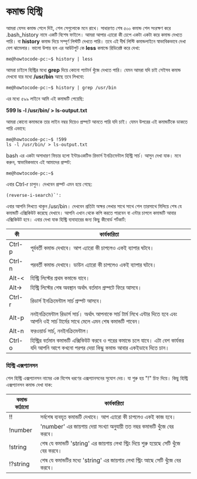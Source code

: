 # কমান্ড হিস্ট্রি #

আমরা যেসব কমান্ড শেলে দিই, শেল সেগুলোকে মনে রাখে। সাধারণত শেষ ৫০০ কমান্ড শেল সংরক্ষণ করে .bash_history নামে একটি বিশেষ ফাইলে। আমরা আপার এ্যারো কী চেপে একটা একটা করে কমান্ড দেখতে পারি। বা **history** কমান্ড দিয়ে সম্পূর্ণ লিস্টটি দেখতে পারি। তবে এই দীর্ঘ লিস্টি কমান্ডলাইনে স্বাভাবিকভাবে দেখা বেশ ঝামেলার। ভালো উপায় হল এর আউটপুট কে **less** কমান্ডে রিডিরেক্ট করে দেখা:

```
me@howtocode-pc:~$ history | less
```

আমরা চাইলে হিস্ট্রির মধ্যে **grep** দিয়ে কোনো প্যাটার্ন খুঁজে দেখতে পারি। যেমন আমরা যদি চাই সেইসব কমান্ড দেখবো যার মধ্যে **/usr/bin** আছে তবে লিখবো:

```
me@howtocode-pc:~$ history | grep /usr/bin
```

এর মধ্যে ৫৯৯ লাইনে আমি এই কমান্ডটি পেয়েছি:

**599  ls -l /usr/bin/ > ls-output.txt**

আমরা কোনো কমান্ডকে তার লাইন নম্বর দিয়েও প্রম্পটে আনতে পারি যদি চাই। যেমন উপরের এই কমান্ডটিকে ডাকতে পারি এভাবে:

```
me@howtocode-pc:~$ !599
ls -l /usr/bin/ > ls-output.txt
```

bash এর একটা অসাধারণ ফিচার হলো ইন্টারএকটিভ রিভার্স ইনক্রিমেন্টাল হিস্ট্রি সার্চ। আসুন দেখা যাক। মনে করুন, স্বাভাবিকভাবে এই আমাদের প্রম্পট:

```
me@howtocode-pc:~$
```

এবার Ctrl-r চাপুন। দেখবেন প্রম্পট এমন হয়ে গেছে:

```
(reverse-i-search)`':
```
এবার আপনি লিখতে থাকুন /usr/bin। দেখবেন প্রতিটা অক্ষর লেখার সাথে সাথে শেল তারসাথে মিলিয়ে শেষ যে কমান্ডটি এক্সিকিউট করেছে দেখাবে। আপনি এখান থেকে কপি করতে পারবেন বা এন্টার চাপলে কমান্ডটি আবার এক্সিকিউট হবে। এবার দেখা যাক হিস্ট্রি ব্যবাহারের জন্য কিছু কীবোর্ড শর্টকার্ট:

| কী | কার্যকারিতা |
| ----- | ------------------------ |
| Ctrl-p | পূর্ববর্তী কমান্ড দেখাবে। আপ এ্যারো কী চাপলেও একই ব্যাপার ঘটবে। |
| Ctrl-n | পরবর্তী কমান্ড দেখাবে। ডাউন এ্যারো কী চাপলেও একই ব্যাপার ঘটবে। |
| Alt-< | হিস্ট্রি লিস্টের প্রথম কমান্ডে যাবে। |
| Alt-> | হিস্ট্রি লিস্টের শেষ অবস্থান অর্থাৎ বর্তমান প্রম্পটে ফিরে আসবে। |
| Ctrl-r | রিভার্স ইনক্রিমেন্টাল সার্চ প্রম্পট আসবে। |
| Alt-p | ননইনক্রিমেন্টাল রিভার্স সার্চ। অর্থাৎ আপনাকে সার্চ টার্ম লিখে এন্টার দিতে হবে এবং আপনি ওই সার্চ টার্মের সাথে মেলে এমন শেষ কমান্ডটি পাবেন। |
| Alt-n | ফরওয়ার্ড সার্চ, ননইনক্রিমেন্টাল। |
| Ctrl-o | হিস্ট্রির বর্তমান কমান্ডটি এক্সিকিউট করবে ও পরের কমান্ডে চলে যাবে। এটা বেশ কার্যকর যদি আপনি আগে কখনো পরপর দেয়া কিছু কমান্ড আবার একইভাবে দিতে চান। |

### হিস্ট্রি এক্সপ্যানসন ###

শেল হিস্ট্রি এক্সপ্যানসন নামের এক বিশেষ ধরণের এক্সপ্যানসনের সুযোগ দেয়। যা শুরু হয় "!" চিহ্ন দিয়ে। কিছু হিস্ট্রি এক্সপ্যানসন কমান্ড দেখা যাক:

| কমান্ড কাঠামো | কার্যকারিতা |
| -------------- | ---------------------------------------- |
| !! | সর্বশেষ ব্যবহৃত কমান্ডটি দেখাবে। আপ এ্যারো কী চাপলেও একই কাজ হবে। |
| !number | 'number' এর জায়গায় দেয়া সংখ্যা অনুযায়ী তত নম্বর কমান্ডটি খুঁজে বের করবে। |
| !string | শেষ যে কমান্ডটি 'string' এর জায়গায় লেখা স্ট্রিং দিয়ে শুরু হয়েছে সেটি খুঁজে বের করবে। |
| !?string | শেষ যে কমান্ডটির মধ্যে 'string' এর জায়গায় লেখা স্ট্রিং আছে সেটি খুঁজে বের করবে। |